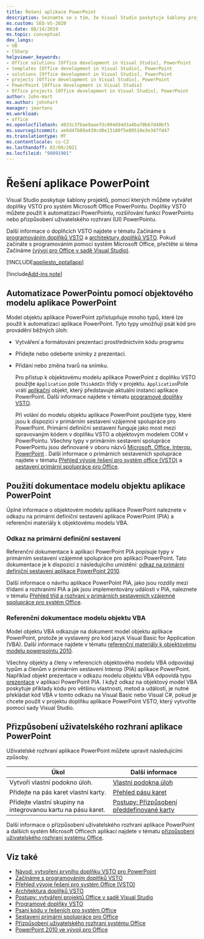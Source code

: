 ```yaml
---
title: Řešení aplikace PowerPoint
description: Seznamte se s tím, že Visual Studio poskytuje šablony projektů, pomocí kterých můžete vytvářet doplňky VSTO pro Microsoft PowerPoint.
ms.custom: SEO-VS-2020
ms.date: 08/14/2019
ms.topic: conceptual
dev_langs:
- VB
- CSharp
helpviewer_keywords:
- Office solutions [Office development in Visual Studio], PowerPoint
- templates [Office development in Visual Studio], PowerPoint
- solutions [Office development in Visual Studio], PowerPoint
- projects [Office development in Visual Studio], PowerPoint
- PowerPoint [Office development in Visual Studio]
- Office projects [Office development in Visual Studio], PowerPoint
author: John-Hart
ms.author: johnhart
manager: jmartens
ms.workload:
- office
ms.openlocfilehash: 4033c3fbae9aaefdc094d94d3a4ba70b67d40bf5
ms.sourcegitcommit: ae6d47b09a439cd0e13180f5e89510e3e347fd47
ms.translationtype: MT
ms.contentlocale: cs-CZ
ms.lasthandoff: 02/08/2021
ms.locfileid: "99891901"
---
```

# <a name="powerpoint-solutions"></a>Řešení aplikace PowerPoint
  Visual Studio poskytuje šablony projektů, pomocí kterých můžete vytvářet doplňky VSTO pro systém Microsoft Office PowerPointu. Doplňky VSTO můžete použít k automatizaci PowerPointu, rozšiřování funkcí PowerPointu nebo přizpůsobení uživatelského rozhraní (UI) PowerPointu.

 Další informace o doplňcích VSTO najdete v tématu Začínáme s [programováním doplňků VSTO](getting-started-programming-vsto-add-ins.md) a [architektury doplňků VSTO](architecture-of-vsto-add-ins.md). Pokud začínáte s programováním pomocí systém Microsoft Office, přečtěte si téma Začínáme [&#40;vývoj pro Office v sadě Visual Studio&#41;](getting-started-office-development-in-visual-studio.md).

 [!INCLUDE[appliesto_pptallapp](includes/appliesto-pptallapp-md.md)]

[!include[Add-ins note](includes/addinsnote.md)]

## <a name="automate-powerpoint-by-using-the-powerpoint-object-model"></a>Automatizace PowerPointu pomocí objektového modelu aplikace PowerPoint
 Model objektu aplikace PowerPoint zpřístupňuje mnoho typů, které lze použít k automatizaci aplikace PowerPoint. Tyto typy umožňují psát kód pro provádění běžných úloh:

- Vytváření a formátování prezentací prostřednictvím kódu programu

- Přidejte nebo odeberte snímky z prezentací.

- Přidání nebo změna tvarů na snímku.

  Pro přístup k objektovému modelu aplikace PowerPoint z doplňku VSTO použijte `Application` pole `ThisAddIn` třídy v projektu. `Application`Pole vrátí [aplikační](/previous-versions/office/developer/office-2010/ff764034(v=office.14)) objekt, který představuje aktuální instanci aplikace PowerPoint. Další informace najdete v tématu [programové doplňky VSTO](programming-vsto-add-ins.md).

  Při volání do modelu objektu aplikace PowerPoint použijete typy, které jsou k dispozici v primárním sestavení vzájemné spolupráce pro PowerPoint. Primární definiční sestavení funguje jako most mezi spravovaným kódem v doplňku VSTO a objektovým modelem COM v PowerPointu. Všechny typy v primárním sestavení spolupráce PowerPointu jsou definované v oboru názvů [Microsoft. Office. Interop. PowerPoint](/previous-versions/office/developer/office-2010/ff763170(v=office.14)) . Další informace o primárních sestaveních spolupráce najdete v tématu [Přehled vývoje řešení pro systém office &#40;VSTO&#41;](office-solutions-development-overview-vsto.md) a [sestavení primární spolupráce pro Office](office-primary-interop-assemblies.md).

## <a name="use-the-powerpoint-object-model-documentation"></a><a name="WordOMDocumentation"></a> Použití dokumentace modelu objektu aplikace PowerPoint
 Úplné informace o objektovém modelu aplikace PowerPoint naleznete v odkazu na primární definiční sestavení aplikace PowerPoint (PIA) a referenční materiály k objektovému modelu VBA.

### <a name="primary-interop-assembly-reference"></a>Odkaz na primární definiční sestavení
 Referenční dokumentace k aplikaci PowerPoint PIA popisuje typy v primárním sestavení vzájemné spolupráce pro aplikaci PowerPoint. Tato dokumentace je k dispozici z následujícího umístění: [odkaz na primární definiční sestavení aplikace PowerPoint 2010](office-primary-interop-assemblies.md).

 Další informace o návrhu aplikace PowerPoint PIA, jako jsou rozdíly mezi třídami a rozhraními PIA a jak jsou implementovány události v PIA, naleznete v tématu [Přehled tříd a rozhraní v primárních sestaveních vzájemné spolupráce pro systém Office](/previous-versions/office/developer/office-2010/ff759900(v=office.14)).

### <a name="vba-object-model-reference"></a>Referenční dokumentace modelu objektu VBA
 Model objektu VBA odkazuje na dokument model objektu aplikace PowerPoint, protože je vystavený pro kód jazyk Visual Basic for Application (VBA). Další informace najdete v tématu [referenční materiály k objektovému modelu powerpointu 2010](/office/vba/api/overview/PowerPoint/object-model).

 Všechny objekty a členy v referencích objektového modelu VBA odpovídají typům a členům v primárním sestavení Interop (PIA) aplikace PowerPoint. Například objekt prezentace v odkazu modelu objektu VBA odpovídá typu [prezentace](/previous-versions/office/developer/office-2010/ff761925(v=office.14)) v aplikaci PowerPoint PIA. I když odkaz na objektový model VBA poskytuje příklady kódu pro většinu vlastností, metod a událostí, je nutné překládat kód VBA v tomto odkazu na Visual Basic nebo Visual C#, pokud je chcete použít v projektu doplňku aplikace PowerPoint VSTO, který vytvoříte pomocí sady Visual Studio.

## <a name="customize-the-user-interface-of-powerpoint"></a>Přizpůsobení uživatelského rozhraní aplikace PowerPoint
 Uživatelské rozhraní aplikace PowerPoint můžete upravit následujícími způsoby.

|Úkol|Další informace|
|----------|--------------------------|
|Vytvoří vlastní podokno úloh.|[Vlastní podokna úloh](custom-task-panes.md)|
|Přidejte na pás karet vlastní karty.|[Přehled pásu karet](ribbon-overview.md)|
|Přidejte vlastní skupiny na integrovanou kartu na pásu karet.|[Postupy: Přizpůsobení předdefinované karty](how-to-customize-a-built-in-tab.md)|

 Další informace o přizpůsobení uživatelského rozhraní aplikace PowerPoint a dalších systém Microsoft Officech aplikací najdete v tématu [přizpůsobení uživatelského rozhraní systému Office](office-ui-customization.md).

## <a name="see-also"></a>Viz také
- [Návod: vytvoření prvního doplňku VSTO pro PowerPoint](walkthrough-creating-your-first-vsto-add-in-for-powerpoint.md)
- [Začínáme s programováním doplňků VSTO](getting-started-programming-vsto-add-ins.md)
- [Přehled vývoje řešení pro systém Office &#40;VSTO&#41;](office-solutions-development-overview-vsto.md)
- [Architektura doplňků VSTO](architecture-of-vsto-add-ins.md)
- [Postupy: vytváření projektů Office v sadě Visual Studio](how-to-create-office-projects-in-visual-studio.md)
- [Programové doplňky VSTO](programming-vsto-add-ins.md)
- [Psaní kódu v řešeních pro systém Office](writing-code-in-office-solutions.md)
- [Sestavení primární spolupráce pro Office](office-primary-interop-assemblies.md)
- [Přizpůsobení uživatelského rozhraní systému Office](office-ui-customization.md)
- [PowerPoint 2010 ve vývoji pro Office](/previous-versions/office/developer/office-2010/ff604967(v=office.14))

